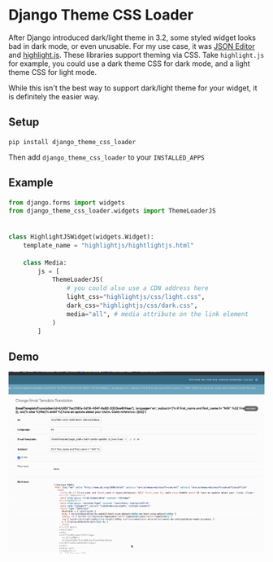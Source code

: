 # Django Theme CSS Loader

After Django introduced dark/light theme in 3.2, some styled widget looks bad in dark mode,
or even unusable. For my use case, it was [JSON Editor](https://github.com/josdejong/jsoneditor) and [highlight.js](https://github.com/josdejong/jsoneditor).
These libraries support theming via CSS. Take `highlight.js` for example, you could use a dark theme CSS for dark mode, and a light theme CSS for light mode.

While this isn't the best way to support dark/light theme for your widget, it is definitely the easier way.

## Setup
```shell
pip install django_theme_css_loader
```
Then add `django_theme_css_loader` to your `INSTALLED_APPS`


## Example

```python
from django.forms import widgets
from django_theme_css_loader.widgets import ThemeLoaderJS


class HighlightJSWidget(widgets.Widget):
    template_name = "highlightjs/hightlightjs.html"
    
    class Media:
        js = [
            ThemeLoaderJS(
                # you could also use a CDN address here
                light_css="highlightjs/css/light.css",
                dark_css="highlightjs/css/dark.css",
                media="all", # media attribute on the link element
            )
        ]
```

## Demo

![Demo GIF](demo.gif)
